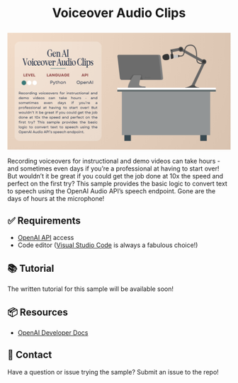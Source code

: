 # <p align="center">Voiceover Audio Clips</p>

![An image of a desk with a microphone.](voiceover-long.png)

Recording voiceovers for instructional and demo videos can take hours - and sometimes even days if you’re a professional at having to start over! But wouldn’t it be great if you could get the job done at 10x the speed and perfect on the first try? This sample provides the basic logic to convert text to speech using the OpenAI Audio API’s speech endpoint. Gone are the days of hours at the microphone!

## ✅ Requirements

- [OpenAI API](https://platform.openai.com/signup) access
- Code editor ([Visual Studio Code](https://code.visualstudio.com/) is always a fabulous choice!)

## 📚 Tutorial

The written tutorial for this sample will be available soon!

## 📦 Resources

- [OpenAI Developer Docs](https://platform.openai.com/docs/overview)

## 🚨 Contact

Have a question or issue trying the sample? Submit an issue to the repo!
